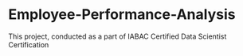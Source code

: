 # Employee-Performance-Analysis
This project, conducted as a part of IABAC Certified Data Scientist Certification
